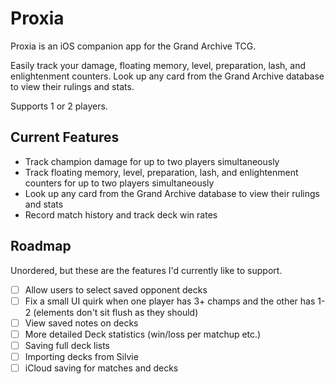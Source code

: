 # Proxia
Proxia is an iOS companion app for the  Grand Archive TCG.

Easily track your damage, floating memory, level, preparation, lash, and enlightenment counters. Look up any card from the Grand Archive database to view their rulings and stats.

Supports 1 or 2 players.

## Current Features
- Track champion damage for up to two players simultaneously
- Track floating memory, level, preparation, lash, and enlightenment counters for up to two players simultaneously
- Look up any card from the Grand Archive database to view their rulings and stats
- Record match history and track deck win rates

## Roadmap
Unordered, but these are the features I'd currently like to support.
- [ ] Allow users to select saved opponent decks
- [ ] Fix a small UI quirk when one player has 3+ champs and the other has 1-2 (elements don't sit flush as they should)
- [ ] View saved notes on decks
- [ ] More detailed Deck statistics (win/loss per matchup etc.)
- [ ] Saving full deck lists
- [ ] Importing decks from Silvie
- [ ] iCloud saving for matches and decks
